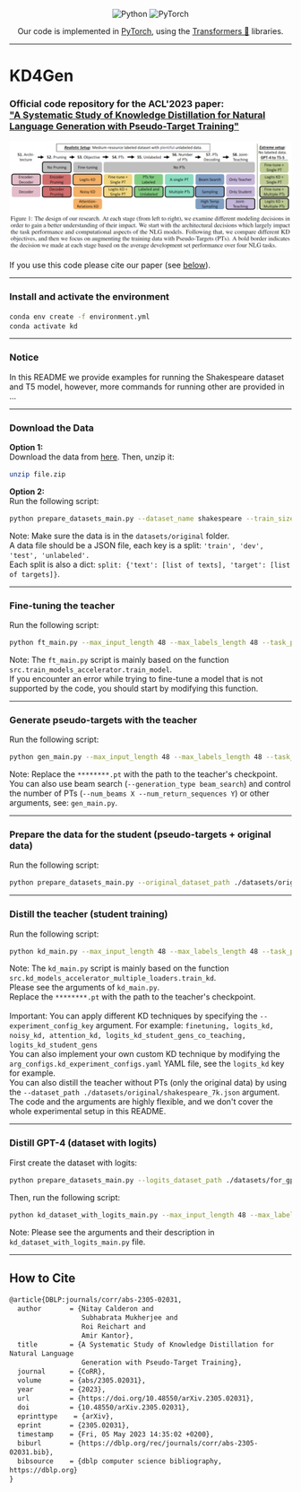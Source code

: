 <div align="center">

![Python](https://img.shields.io/badge/python-3670A0?style=for-the-badge&logo=python&logoColor=ffdd54)
![PyTorch](https://img.shields.io/badge/PyTorch-%23EE4C2C.svg?style=for-the-badge&logo=PyTorch&logoColor=white)

Our code is implemented in [PyTorch](https://pytorch.org/), using the [Transformers 🤗](https://github.com/huggingface/transformers) libraries. 

</div>

______________________________________________________________________

# KD4Gen

### Official code repository for the ACL'2023 paper: <br> ["A Systematic Study of Knowledge Distillation for Natural Language Generation with Pseudo-Target Training"](https://arxiv.org/abs/2305.02031)


![Study](figures/study_diagram.png)

If you use this code please cite our paper (see [below](#citation)).

______________________________________________________________________

### Install and activate the environment

```bash
conda env create -f environment.yml
conda activate kd
```

______________________________________________________________________

### Notice
In this README we provide examples for running the Shakespeare dataset and T5 model, however, more commands for running other are provided in ...
______________________________________________________________________

### Download the Data

**Option 1:** <br>
Download the data from [here](https://drive.google.com/file/d/1Z2KcNgE36mgNEyTwfgQxAGfOqbl54L_v/view?usp=sharing). Then, unzip it:
```bash
unzip file.zip
```

**Option 2:** <br>
Run the following script:
```bash
python prepare_datasets_main.py --dataset_name shakespeare --train_size 7000 --val_size 750 --val_ppl_size 750 --unlabeled_size 28000 --unlabeled_split True --filter_by_length False --max_input_length 48 --max_labels_length 48 --add_ft_split full --file_name shakespeare_7k.json --output_dir ./datasets/original
```

Note: Make sure the data is in the `datasets/original` folder. <br>
A data file should be a JSON file, each key is a split: `'train', 'dev', 'test', 'unlabeled'.`<br>
Each split is also a dict: `split: {'text': [list of texts], 'target': [list of targets]}`. 

______________________________________________________________________

### Fine-tuning the teacher
Run the following script:

```bash
python ft_main.py --max_input_length 48 --max_labels_length 48 --task_prompt modern: --mixed_precision no --metrics all --num_beams 4 --seed 42 --debug False --do_train True --save_checkpoint_every_n_steps 0.55 --test_every_n_epochs 5 --keep_checkpoint_after_test False --n_patience_epochs 10 --metric_for_best_model sacrebleu --greater_is_better True --model_name t5-large --batch_size 96 --max_gpu_batch_size 96 --learning_rate 5e-05 --epochs 15 --output_dir ./outputs/shakespeare_7k/t5/ft_teacher/0_000050/none/none --dataset_path ./datasets/original/shakespeare_7k.json
```

Note: The `ft_main.py` script is mainly based on the function `src.train_models_accelerator.train_model`. <br>
If you encounter an error while trying to fine-tune a model that is not supported by the code, you should start by modifying this function.

______________________________________________________________________

### Generate pseudo-targets with the teacher
Run the following script:
```bash
python gen_main.py --max_input_length 48 --max_labels_length 48 --task_prompt modern: --mixed_precision no --split_for_generation unlabeled train --num_beams 48 --num_return_sequences 48 --generation_type sampling --add_original_data True --seed 42 --debug False --model_name t5-large --batch_size 96 --output_dir ./datasets/generations/shakespeare_7k/t5/sampling --dataset_path ./datasets/original/shakespeare_7k.json --checkpoint_path ./outputs/shakespeare_7k/t5/ft_teacher/0_000050/none/none/********.pt
```

Note: Replace the `********.pt` with the path to the teacher's checkpoint. <br>
You can also use beam search (`--generation_type beam_search`) and control the number of PTs (`--num_beams X --num_return_sequences Y`) or other arguments, see: `gen_main.py`. <br>
______________________________________________________________________

### Prepare the data for the student (pseudo-targets + original data)
Run the following script:
```bash
python prepare_datasets_main.py --original_dataset_path ./datasets/original/shakespeare_7k.json --generation_dataset_path ./datasets/generations/shakespeare_7k/t5/sampling/generated_datasets.json --n_augmentations_per_example 48 --file_name sampling_48.json --use_unlabeled True --use_labeled True --use_original True --output_dir ./datasets/with_augmentations/shakespeare_7k/t5
```

______________________________________________________________________

### Distill the teacher (student training)
Run the following script:
```bash
python kd_main.py --max_input_length 48 --max_labels_length 48 --task_prompt modern: --mixed_precision no --metrics all --num_beams 4 --seed 42 --debug False --do_train True --save_checkpoint_every_n_steps 0.55 --test_every_n_epochs 8 --keep_checkpoint_after_test True --n_patience_epochs 16 --ft_steps_at_end 10 --epochs 192 --stop_training_after_n_epochs 96 --metric_for_best_model sacrebleu --greater_is_better True --experiment_config_key logits_kd --student_name t5-small --teacher_name t5-large --batch_size 96 --max_gpu_batch_size 96 --learning_rate 0.0005 --output_dir ./outputs/shakespeare_7k/t5/kd/0_000500/logits_kd/sampling_48 --teacher_state_dict_path ./outputs/shakespeare_7k/t5/ft_teacher/0_000050/none/none/********.pt --dataset_path ./datasets/with_augmentations/shakespeare_7k/t5/sampling_48.json
```

Note: The `kd_main.py` script is mainly based on the function `src.kd_models_accelerator_multiple_loaders.train_kd`. <br>
Please see the arguments of `kd_main.py`. <br>
Replace the `********.pt` with the path to the teacher's checkpoint. <br><br>
Important: You can apply different KD techniques by specifying the `--experiment_config_key` argument. For example: `finetuning, logits_kd, noisy_kd, attention_kd, logits_kd_student_gens_co_teaching, logits_kd_student_gens`<br> 
You can also implement your own custom KD technique by modifying the `arg_configs.kd_experiment_configs.yaml` YAML file, see the `logits_kd` key for example. <br> 
You can also distill the teacher without PTs (only the original data) by using the `--dataset_path ./datasets/original/shakespeare_7k.json` argument. <br>
The code and the arguments are highly flexible, and we don't cover the whole experimental setup in this README. <br>
______________________________________________________________________

### Distill GPT-4 (dataset with logits)

First create the dataset with logits:
```bash
python prepare_datasets_main.py --logits_dataset_path ./datasets/for_gpt4/logits/shakespeare_7k.json --file_name 1.json --student_name t5-small --seed 42 --n_augmentations_per_example 1 --output_dir ./datasets/with_logits/shakespeare_7k
```

Then, run the following script:
```bash
python kd_dataset_with_logits_main.py --max_input_length 48 --max_labels_length 48 --task_prompt modern: --mixed_precision no --metrics all --num_beams 4 --seed 42 --debug False --do_train True --save_checkpoint_every_n_steps 0.55 --test_every_n_epochs 8 --keep_checkpoint_after_test True --n_patience_epochs 16 --ft_steps_at_end 10 --epochs 192 --stop_training_after_n_epochs 96 --metric_for_best_model sacrebleu --greater_is_better True --experiment_config_key logits_kd --student_name t5-small --batch_size 96 --max_gpu_batch_size 48 --learning_rate 0.003 --output_dir ./outputs/shakespeare_7k/t5/logits/0_003000/logits_kd/1 --dataset_path ./datasets/with_logits/shakespeare_7k/1.json
```

Note: Please see the arguments and their description in `kd_dataset_with_logits_main.py` file. <br>
______________________________________________________________________


## How to Cite
<a name="citation"/>

```
@article{DBLP:journals/corr/abs-2305-02031,
  author       = {Nitay Calderon and
                  Subhabrata Mukherjee and
                  Roi Reichart and
                  Amir Kantor},
  title        = {A Systematic Study of Knowledge Distillation for Natural Language
                  Generation with Pseudo-Target Training},
  journal      = {CoRR},
  volume       = {abs/2305.02031},
  year         = {2023},
  url          = {https://doi.org/10.48550/arXiv.2305.02031},
  doi          = {10.48550/arXiv.2305.02031},
  eprinttype    = {arXiv},
  eprint       = {2305.02031},
  timestamp    = {Fri, 05 May 2023 14:35:02 +0200},
  biburl       = {https://dblp.org/rec/journals/corr/abs-2305-02031.bib},
  bibsource    = {dblp computer science bibliography, https://dblp.org}
}
```